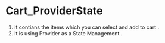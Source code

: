 # Cart_ProviderState
1) it contians the items which you can select and add to cart .
2) it is using Provider as a State Management .
